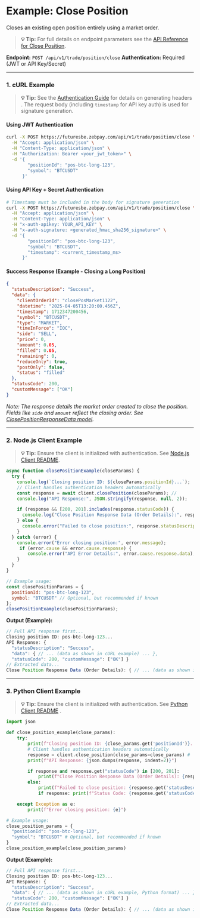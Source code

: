 # Example: Close Position

Closes an existing open position entirely using a market order.

> **💡 Tip:** For full details on endpoint parameters see the [API Reference for Close Position](../../api-reference/private-endpoints/trade.md#close-position).

**Endpoint:** `POST /api/v1/trade/position/close`
**Authentication:** Required (JWT or API Key/Secret)

-----

### 1. cURL Example

> **💡 Tip:** See the [Authentication Guide](../../api-reference/authentication.md) for details on generating headers . The request body (including `timestamp` for API key auth) is used for signature generation.

#### Using JWT Authentication

```bash
curl -X POST https://futuresbe.zebpay.com/api/v1/trade/position/close \
  -H "Accept: application/json" \
  -H "Content-Type: application/json" \
  -H "Authorization: Bearer <your_jwt_token>" \
  -d '{
        "positionId": "pos-btc-long-123",
        "symbol": "BTCUSDT"
      }'
````

#### Using API Key + Secret Authentication

```bash
# Timestamp must be included in the body for signature generation
curl -X POST https://futuresbe.zebpay.com/api/v1/trade/position/close \
  -H "Accept: application/json" \
  -H "Content-Type: application/json" \
  -H "x-auth-apikey: YOUR_API_KEY" \
  -H "x-auth-signature: <generated_hmac_sha256_signature>" \
  -d '{
        "positionId": "pos-btc-long-123",
        "symbol": "BTCUSDT",
        "timestamp": <current_timestamp_ms>
      }'
```

#### Success Response (Example - Closing a Long Position)

```json
{
  "statusDescription": "Success",
  "data": {
    "clientOrderId": "closePosMarket1122",
    "datetime": "2025-04-05T13:20:00.456Z",
    "timestamp": 1712347200456,
    "symbol": "BTCUSDT",
    "type": "MARKET",
    "timeInForce": "IOC",
    "side": "SELL",
    "price": 0,
    "amount": 0.05,
    "filled": 0.05,
    "remaining": 0,
    "reduceOnly": true,
    "postOnly": false,
    "status": "filled"
  },
  "statusCode": 200,
  "customMessage": ["OK"]
}
```

*Note: The response details the market order created to close the position. Fields like `side` and `amount` reflect the closing order. See [ClosePositionResponseData model](../../api-reference/data-models.md#closepositionresponsedata).*

-----

### 2\. Node.js Client Example

> **💡 Tip:** Ensure the client is initialized with authentication. See [Node.js Client README](../../../clients/rest-http/node/README.md).

```javascript
async function closePositionExample(closeParams) {
  try {
    console.log(`Closing position ID: ${closeParams.positionId}...`);
    // Client handles authentication headers automatically
    const response = await client.closePosition(closeParams); //
    console.log("API Response:", JSON.stringify(response, null, 2));

    if (response && [200, 201].includes(response.statusCode)) {
      console.log("Close Position Response Data (Order Details):", response.data);
    } else {
      console.error("Failed to close position:", response.statusDescription);
    }
  } catch (error) {
    console.error("Error closing position:", error.message);
     if (error.cause && error.cause.response) {
        console.error("API Error Details:", error.cause.response.data);
    }
  }
}

// Example usage:
const closePositionParams = {
  positionId: "pos-btc-long-123",
  symbol: "BTCUSDT" // Optional, but recommended if known
};
closePositionExample(closePositionParams);
```

**Output (Example):**

```js
// Full API response first...
Closing position ID: pos-btc-long-123...
API Response: {
  "statusDescription": "Success",
  "data": { // ... (data as shown in cURL example) ... },
  "statusCode": 200, "customMessage": ["OK"] }
// Extracted data...
Close Position Response Data (Order Details): { // ... (data as shown in cURL example) ... }
```

-----

### 3\. Python Client Example

> **💡 Tip:** Ensure the client is initialized with authentication. See [Python Client README](../../../clients/rest-http/python/README.md) .

```python
import json

def close_position_example(close_params):
    try:
        print(f"Closing position ID: {close_params.get('positionId')}...")
        # Client handles authentication headers automatically
        response = client.close_position(close_params=close_params) #
        print(f"API Response: {json.dumps(response, indent=2)}")

        if response and response.get("statusCode") in [200, 201]:
            print(f"Close Position Response Data (Order Details): {response.get('data')}")
        else:
            print(f"Failed to close position: {response.get('statusDescription')}")
            if response: print(f"Status Code: {response.get('statusCode')}")

    except Exception as e:
        print(f"Error closing position: {e}")

# Example usage:
close_position_params = {
  "positionId": "pos-btc-long-123",
  "symbol": "BTCUSDT" # Optional, but recommended if known
}
close_position_example(close_position_params)
```

**Output (Example):**

```js
// Full API response first...
Closing position ID: pos-btc-long-123...
API Response: {
  "statusDescription": "Success",
  "data": { // ... (data as shown in cURL example, Python format) ... },
  "statusCode": 200, "customMessage": ["OK"] }
// Extracted data...
Close Position Response Data (Order Details): { // ... (data as shown in cURL example, Python format) ... }
```
